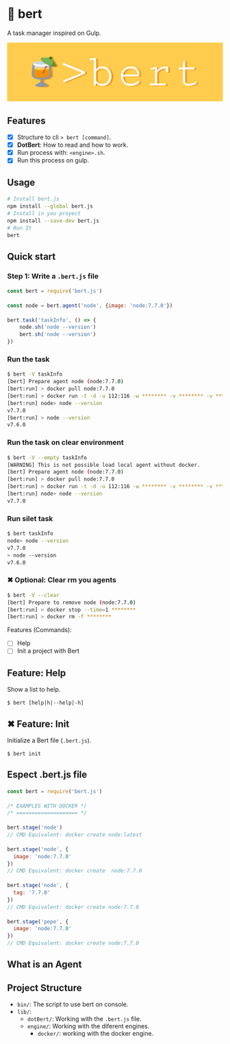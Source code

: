 # 🍹 bert
A task manager inspired on Gulp.

![](./assets/bert-bg.png)

## Features
- [x] Structure to cli `> bert [command]`.
- [x] **DotBert**: How to read and how to work.
- [x] Run process with:  `<engine>.sh`.
- [x] Run this process on gulp.

## Usage
```bash
# Install bert.js
npm install --global bert.js
# Install in you proyect
npm install --save-dev bert.js
# Run It
bert
```

## Quick start

### Step 1: Write a `.bert.js` file

```javascript
const bert = require('bert.js')

const node = bert.agent('node', {image: 'node:7.7.0'})

bert.task('taskInfo', () => {
    node.sh('node --version') 
    bert.sh('node --version') 
})
```

### Run the task

```bash
$ bert -V taskInfo
[bert] Prepare agent node (node:7.7.0)
[bert:run] > docker pull node:7.7.0
[bert:run] > docker run -t -d -u 112:116 -w ******** -v ******** -v ******** -e ******** --entrypoint cat node:7.7.0
[bert:run] node> node --version
v7.7.0
[bert:run] > node --version
v7.6.0
```

### Run the task on clear environment

```bash
$ bert -V --empty taskInfo
[WARNING] This is not possible load local agent without docker.
[bert] Prepare agent node (node:7.7.0)
[bert:run] > docker pull node:7.7.0
[bert:run] > docker run -t -d -u 112:116 -w ******** -v ******** -v ******** -e ******** --entrypoint cat node:7.7.0
[bert:run] node> node --version
v7.7.0
```

### Run silet task

```bash
$ bert taskInfo
node> node --version
v7.7.0
> node --version
v7.6.0
```

### ✖ Optional: Clear rm you agents

```bash
$ bert -V --clear
[bert] Prepare to remove node (node:7.7.0)
[bert:run] > docker stop --time=1 ********
[bert:run] > docker rm -f ********
```

Features (Commands):
- [ ] Help
- [ ] Init a project with Bert

## Feature: Help
Show a list to help.

    $ bert [help|h|--help|-h]

## ✖ Feature: Init

Initialize a Bert file (`.bert.js`).

    $ bert init


## Espect .bert.js file

```javascript
const bert = require('bert.js')

/* EXAMPLES WITH DOCKER */
/* ==================== */

bert.stage('node')
// CMD Equivalent: docker create node:latest

bert.stage('node', {
  image: 'node:7.7.0'
})
// CMD Equivalent: docker create  node:7.7.0

bert.stage('node', {
  tag: '7.7.0'
})
// CMD Equivalent: docker create node:7.7.0

bert.stage('pepe', {
  image: 'node:7.7.0'
})
// CMD Equivalent: docker create node:7.7.0

```


## What is an Agent

## Project Structure

- `bin/`: The script to use bert on console.
- `lib/`:
    - `dotBert/`: Working with the `.bert.js` file.
    - `engine/`: Working with the diferent engines.
        - `docker/`: working with the docker engine. 
